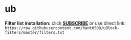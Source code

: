 # ub


**Filter list installation:**
click **[SUBSCRIBE](https://subscribe.adblockplus.org/?location=https://raw.githubusercontent.com/anon9931/ub/master/filters.txt&title=Filters%20by%20anon9931)** or use direct link:<br>
`https://raw.githubusercontent.com/hant0508/uBlock-filters/master/filters.txt`
